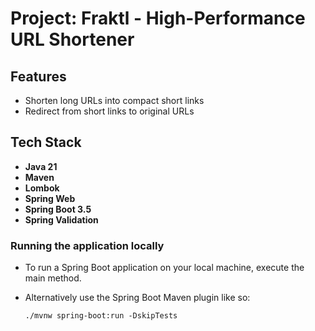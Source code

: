 # Project: Fraktl - High-Performance URL Shortener

## Features

- Shorten long URLs into compact short links
- Redirect from short links to original URLs

## Tech Stack

- **Java 21**
- **Maven**
- **Lombok**
- **Spring Web**
- **Spring Boot 3.5**
- **Spring Validation**

###  Running the application locally

- To run a Spring Boot application on your local machine, execute the main method.

- Alternatively use the Spring Boot Maven plugin like so:
    ```shell
    ./mvnw spring-boot:run -DskipTests
    ```